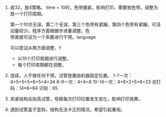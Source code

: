 1. 收32，放4策略。
	time = 10时，色带绷紧，影响打印，需要放色带。调整为放一个打印周期。

	第一个10次无误，第二个无误，第三个色带有紧蹦，第四个色带有紧蹦，可活动量较少。程序方面根据步进量调整。色					
	带直接可设为一个系数进行干预。language

	可以尝试从两方面调整，!!
	- 以10个打印周期进行调整。
		![]()
	- 每个打印周期都在调整。
		
2. 连续，人不做任何干预，试管放置由机器固定位置。
	1-7一次：4+5+5+5+6+5+4=34
	8-9一次：4+4=8
	10-14一次：4+6+2+5+6=23
	总打码：14*6=84    识别：65
3. 夹紧结构会抬高试管，导致每次打印位置发生变化，影响打印效果。
4. 遇到试管盖子歪斜，结构无法卡正的情况，希望引起重视。
